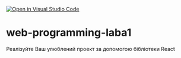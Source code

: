 [![Open in Visual Studio Code](https://classroom.github.com/assets/open-in-vscode-f059dc9a6f8d3a56e377f745f24479a46679e63a5d9fe6f495e02850cd0d8118.svg)](https://classroom.github.com/online_ide?assignment_repo_id=7444441&assignment_repo_type=AssignmentRepo)
# web-programming-laba1

Реалізуйте Ваш улюблений проект за допомогою бібліотеки React
